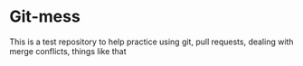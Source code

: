 # Git-mess
This is a test repository to help practice using git, pull requests, dealing with merge conflicts, things like that
